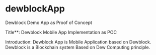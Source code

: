 # dewblockApp
Dewblock Demo App as Proof of Concept

Title**: Dewblock Mobile App Implementation as POC

Introduction: Dewblock App is Mobile Application based on Dewblock. Dewblock is a Blockchain system Based on Dew Computing
principle.
